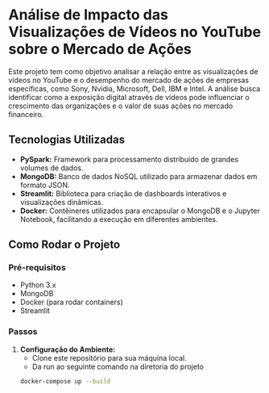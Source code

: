 # Análise de Impacto das Visualizações de Vídeos no YouTube sobre o Mercado de Ações

Este projeto tem como objetivo analisar a relação entre as visualizações de vídeos no YouTube e o desempenho do mercado de ações de empresas específicas, como Sony, Nvidia, Microsoft, Dell, IBM e Intel. A análise busca identificar como a exposição digital através de vídeos pode influenciar o crescimento das organizações e o valor de suas ações no mercado financeiro.

## Tecnologias Utilizadas

- **PySpark:** Framework para processamento distribuído de grandes volumes de dados.
- **MongoDB:** Banco de dados NoSQL utilizado para armazenar dados em formato JSON.
- **Streamlit:** Biblioteca para criação de dashboards interativos e visualizações dinâmicas.
- **Docker:** Contêineres utilizados para encapsular o MongoDB e o Jupyter Notebook, facilitando a execução em diferentes ambientes.

## Como Rodar o Projeto

### Pré-requisitos

- Python 3.x
- MongoDB
- Docker (para rodar containers)
- Streamlit

### Passos

1. **Configuração do Ambiente:**
   - Clone este repositório para sua máquina local.
   - Da run ao seguinte comando na diretoria do projeto
   ```bash
   docker-compose up --build


